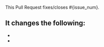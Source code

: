 <!---
Thank you for contributing! Please fill out the template below, and remove or add any
information as you feel neccesary.
--->

This Pull Request fixes/closes #{issue_num}.

It changes the following:
 - 
 - 
 - 
